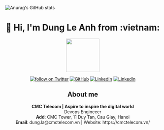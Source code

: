 ![Anurag's GitHub stats](https://github-readme-stats.vercel.app/api?username=ladung&show_icons=true&theme=dark)

<!-- # 👋  Hi, I'm Dung Le Anh from :vietnam: -->

<h1 align="center">👋 Hi, I'm Dung Le Anh from :vietnam: </h1>
<p align="center">
<img   style="display: block; margin-left:auto; margin-right:auto" src="https://simpleicons.org/icons/github.svg" height="108" width="108" />
</p>

<!--
**trangnth/trangnth** is a ✨ _special_ ✨ repository because its `README.md` (this file) appears on your GitHub profile.

Here are some ideas to get you started:

- 🔭 I’m currently working on ...
- 🌱 I’m currently learning ...
- 👯 I’m looking to collaborate on ...
- 🤔 I’m looking for help with ...
- 💬 Ask me about ...
- 📫 How to reach me: ...
- 😄 Pronouns: ...
- ⚡ Fun fact: ...

https://simpleicons.org/

-->



<p align="center">
    <a href="https://t.me/dungle07">
        <img src="https://img.shields.io/badge/Telegram--_.svg?style=social&logo=telegram"
            alt="follow on Twitter"></a>
    <a href="https://github.com/ladung">
        <img src="https://img.shields.io/github/followers/trangnth.svg?label=GitHub&style=social" 
            alt="GitHub"></a>
    <a href="https://www.linkedin.com/in/">
        <img src="https://img.shields.io/badge/LinkedIn--_.svg?style=social&logo=linkedin"      
            alt="LinkedIn"></a>
    <a href="#">
        <img src="https://img.shields.io/badge/Skype @ledung.is14--_.svg?style=social&logo=skype"      
            alt="LinkedIn"></a>
</p>

<h2 align="center">About me </h2>
<p align="center">
<b>CMC Telecom | Aspire to inspire the digital world</b>
<br>
Devops Engineeer
<br>
<b>Add</b>: CMC Tower, 11 Duy Tan, Cau Giay, Hanoi
<br>
<b>Email</b>: dung.la@cmctelecom.vn | Website: https://cmctelecom.vn/ 
</p>

